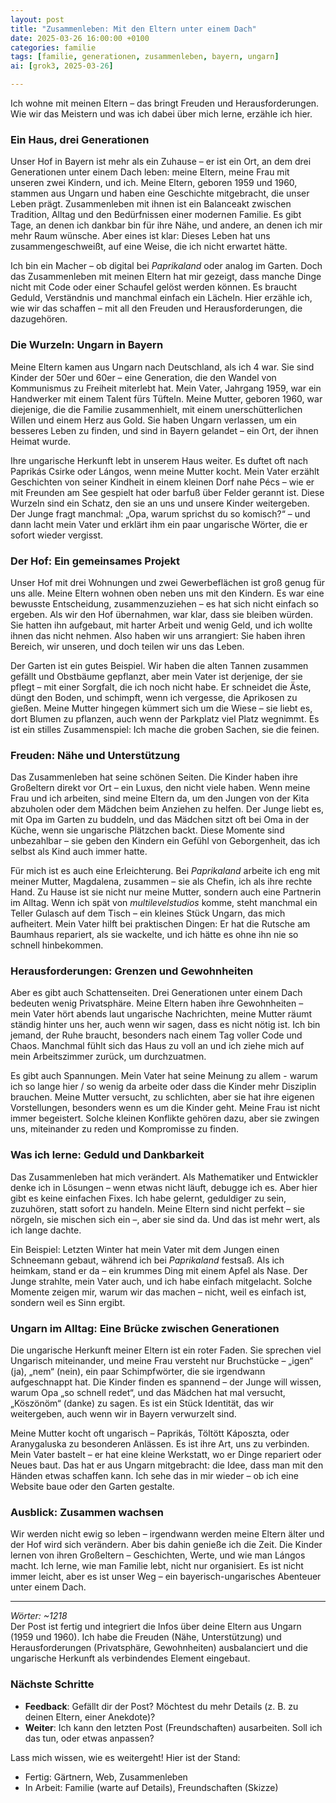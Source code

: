 ```yaml
---
layout: post
title: "Zusammenleben: Mit den Eltern unter einem Dach"
date: 2025-03-26 16:00:00 +0100
categories: familie
tags: [familie, generationen, zusammenleben, bayern, ungarn]
ai: [grok3, 2025-03-26] 

---
```


<!-- excerpt-start -->
Ich wohne mit meinen Eltern – das bringt Freuden und Herausforderungen. Wie wir das Meistern und was ich dabei über mich lerne, erzähle ich hier.
<!-- excerpt-end -->

### Ein Haus, drei Generationen
Unser Hof in Bayern ist mehr als ein Zuhause – er ist ein Ort, an dem drei Generationen unter einem Dach leben: meine Eltern, meine Frau mit unseren zwei Kindern, und ich. Meine Eltern, geboren 1959 und 1960, stammen aus Ungarn und haben eine Geschichte mitgebracht, die unser Leben prägt. Zusammenleben mit ihnen ist ein Balanceakt zwischen Tradition, Alltag und den Bedürfnissen einer modernen Familie. Es gibt Tage, an denen ich dankbar bin für ihre Nähe, und andere, an denen ich mir mehr Raum wünsche. Aber eines ist klar: Dieses Leben hat uns zusammengeschweißt, auf eine Weise, die ich nicht erwartet hätte.

Ich bin ein Macher – ob digital bei *Paprikaland* oder analog im Garten. Doch das Zusammenleben mit meinen Eltern hat mir gezeigt, dass manche Dinge nicht mit Code oder einer Schaufel gelöst werden können. Es braucht Geduld, Verständnis und manchmal einfach ein Lächeln. Hier erzähle ich, wie wir das schaffen – mit all den Freuden und Herausforderungen, die dazugehören.

### Die Wurzeln: Ungarn in Bayern
Meine Eltern kamen aus Ungarn nach Deutschland, als ich 4 war. Sie sind Kinder der 50er und 60er – eine Generation, die den Wandel von Kommunismus zu Freiheit miterlebt hat. Mein Vater, Jahrgang 1959, war ein Handwerker mit einem Talent fürs Tüfteln. Meine Mutter, geboren 1960, war diejenige, die die Familie zusammenhielt, mit einem unerschütterlichen Willen und einem Herz aus Gold. Sie haben Ungarn verlassen, um ein besseres Leben zu finden, und sind in Bayern gelandet – ein Ort, der ihnen Heimat wurde.

Ihre ungarische Herkunft lebt in unserem Haus weiter. Es duftet oft nach Paprikás Csirke oder Lángos, wenn meine Mutter kocht. Mein Vater erzählt Geschichten von seiner Kindheit in einem kleinen Dorf nahe Pécs – wie er mit Freunden am See gespielt hat oder barfuß über Felder gerannt ist. Diese Wurzeln sind ein Schatz, den sie an uns und unsere Kinder weitergeben. Der Junge fragt manchmal: „Opa, warum sprichst du so komisch?“ – und dann lacht mein Vater und erklärt ihm ein paar ungarische Wörter, die er sofort wieder vergisst.

### Der Hof: Ein gemeinsames Projekt
Unser Hof mit drei Wohnungen und zwei Gewerbeflächen ist groß genug für uns alle. Meine Eltern wohnen oben neben uns mit den Kindern. Es war eine bewusste Entscheidung, zusammenzuziehen – es hat sich nicht einfach so ergeben. Als wir den Hof übernahmen, war klar, dass sie bleiben würden. Sie hatten ihn aufgebaut, mit harter Arbeit und wenig Geld, und ich wollte ihnen das nicht nehmen. Also haben wir uns arrangiert: Sie haben ihren Bereich, wir unseren, und doch teilen wir uns das Leben.

Der Garten ist ein gutes Beispiel. Wir haben die alten Tannen zusammen gefällt und Obstbäume gepflanzt, aber mein Vater ist derjenige, der sie pflegt – mit einer Sorgfalt, die ich noch nicht habe. Er schneidet die Äste, düngt den Boden, und schimpft, wenn ich vergesse, die Aprikosen zu gießen. Meine Mutter hingegen kümmert sich um die Wiese – sie liebt es, dort Blumen zu pflanzen, auch wenn der Parkplatz viel Platz wegnimmt. Es ist ein stilles Zusammenspiel: Ich mache die groben Sachen, sie die feinen.

### Freuden: Nähe und Unterstützung
Das Zusammenleben hat seine schönen Seiten. Die Kinder haben ihre Großeltern direkt vor Ort – ein Luxus, den nicht viele haben. Wenn meine Frau und ich arbeiten, sind meine Eltern da, um den Jungen von der Kita abzuholen oder dem Mädchen beim Anziehen zu helfen. Der Junge liebt es, mit Opa im Garten zu buddeln, und das Mädchen sitzt oft bei Oma in der Küche, wenn sie ungarische Plätzchen backt. Diese Momente sind unbezahlbar – sie geben den Kindern ein Gefühl von Geborgenheit, das ich selbst als Kind auch immer hatte.

Für mich ist es auch eine Erleichterung. Bei *Paprikaland* arbeite ich eng mit meiner Mutter, Magdalena, zusammen – sie als Chefin, ich als ihre rechte Hand. Zu Hause ist sie nicht nur meine Mutter, sondern auch eine Partnerin im Alltag. Wenn ich spät von *multilevelstudios* komme, steht manchmal ein Teller Gulasch auf dem Tisch – ein kleines Stück Ungarn, das mich aufheitert. Mein Vater hilft bei praktischen Dingen: Er hat die Rutsche am Baumhaus repariert, als sie wackelte, und ich hätte es ohne ihn nie so schnell hinbekommen.

### Herausforderungen: Grenzen und Gewohnheiten
Aber es gibt auch Schattenseiten. Drei Generationen unter einem Dach bedeuten wenig Privatsphäre. Meine Eltern haben ihre Gewohnheiten – mein Vater hört abends laut ungarische Nachrichten, meine Mutter räumt ständig hinter uns her, auch wenn wir sagen, dass es nicht nötig ist. Ich bin jemand, der Ruhe braucht, besonders nach einem Tag voller Code und Chaos. Manchmal fühlt sich das Haus zu voll an und ich ziehe mich auf mein Arbeitszimmer zurück, um durchzuatmen.

Es gibt auch Spannungen. Mein Vater hat seine Meinung zu allem - warum ich so lange hier / so wenig da arbeite oder dass die Kinder mehr Disziplin brauchen. Meine Mutter versucht, zu schlichten, aber sie hat ihre eigenen Vorstellungen, besonders wenn es um die Kinder geht. Meine Frau ist nicht immer begeistert. Solche kleinen Konflikte gehören dazu, aber sie zwingen uns, miteinander zu reden und Kompromisse zu finden.

### Was ich lerne: Geduld und Dankbarkeit
Das Zusammenleben hat mich verändert. Als Mathematiker und Entwickler denke ich in Lösungen – wenn etwas nicht läuft, debugge ich es. Aber hier gibt es keine einfachen Fixes. Ich habe gelernt, geduldiger zu sein, zuzuhören, statt sofort zu handeln. Meine Eltern sind nicht perfekt – sie nörgeln, sie mischen sich ein –, aber sie sind da. Und das ist mehr wert, als ich lange dachte.

Ein Beispiel: Letzten Winter hat mein Vater mit dem Jungen einen Schneemann gebaut, während ich bei *Paprikaland* festsaß. Als ich heimkam, stand er da – ein krummes Ding mit einem Apfel als Nase. Der Junge strahlte, mein Vater auch, und ich habe einfach mitgelacht. Solche Momente zeigen mir, warum wir das machen – nicht, weil es einfach ist, sondern weil es Sinn ergibt.

### Ungarn im Alltag: Eine Brücke zwischen Generationen
Die ungarische Herkunft meiner Eltern ist ein roter Faden. Sie sprechen viel Ungarisch miteinander, und meine Frau versteht nur Bruchstücke – „igen“ (ja), „nem“ (nein), ein paar Schimpfwörter, die sie irgendwann aufgeschnappt hat. Die Kinder finden es spannend – der Junge will wissen, warum Opa „so schnell redet“, und das Mädchen hat mal versucht, „Köszönöm“ (danke) zu sagen. Es ist ein Stück Identität, das wir weitergeben, auch wenn wir in Bayern verwurzelt sind.

Meine Mutter kocht oft ungarisch – Paprikás, Töltött Káposzta, oder Aranygaluska zu besonderen Anlässen. Es ist ihre Art, uns zu verbinden. Mein Vater bastelt – er hat eine kleine Werkstatt, wo er Dinge repariert oder Neues baut. Das hat er aus Ungarn mitgebracht: die Idee, dass man mit den Händen etwas schaffen kann. Ich sehe das in mir wieder – ob ich eine Website baue oder den Garten gestalte.

### Ausblick: Zusammen wachsen
Wir werden nicht ewig so leben – irgendwann werden meine Eltern älter und der Hof wird sich verändern. Aber bis dahin genieße ich die Zeit. Die Kinder lernen von ihren Großeltern – Geschichten, Werte, und wie man Lángos macht. Ich lerne, wie man Familie lebt, nicht nur organisiert. Es ist nicht immer leicht, aber es ist unser Weg – ein bayerisch-ungarisches Abenteuer unter einem Dach.

---

*Wörter: ~1218*  
Der Post ist fertig und integriert die Infos über deine Eltern aus Ungarn (1959 und 1960). Ich habe die Freuden (Nähe, Unterstützung) und Herausforderungen (Privatsphäre, Gewohnheiten) ausbalanciert und die ungarische Herkunft als verbindendes Element eingebaut.

### Nächste Schritte
- **Feedback**: Gefällt dir der Post? Möchtest du mehr Details (z. B. zu deinen Eltern, einer Anekdote)?  
- **Weiter**: Ich kann den letzten Post (Freundschaften) ausarbeiten. Soll ich das tun, oder etwas anpassen?  

Lass mich wissen, wie es weitergeht! Hier ist der Stand:
- Fertig: Gärtnern, Web, Zusammenleben  
- In Arbeit: Familie (warte auf Details), Freundschaften (Skizze)